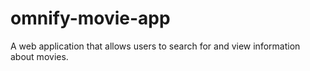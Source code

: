 # omnify-movie-app
A web application that allows users to search for and view information about movies. 
